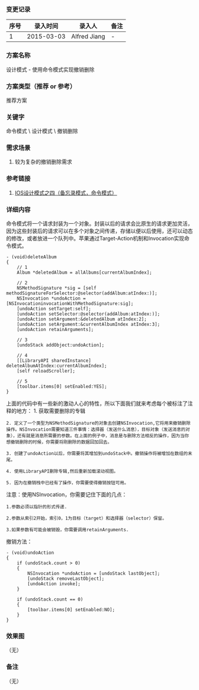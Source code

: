 ### 变更记录
| 序号 | 录入时间 | 录入人 | 备注 |
| -- | -- | -- | -- |
| 1 | 2015-03-03 | Alfred Jiang | - |

### 方案名称
设计模式 - 使用命令模式实现撤销删除

### 方案类型（推荐 or 参考）
推荐方案

### 关键字
命令模式 \ 设计模式 \ 撤销删除

### 需求场景
1. 较为复杂的撤销删除需求

### 参考链接
1. [IOS设计模式之四（备忘录模式，命令模式）](http://xmuzyq.iteye.com/blog/1942386)

### 详细内容

命令模式将一个请求封装为一个对象。封装以后的请求会比原生的请求更加灵活，因为这些封装后的请求可以在多个对象之间传递，存储以便以后使用，还可以动态的修改，或者放进一个队列中。苹果通过Target-Action机制和Invocation实现命令模式。

    - (void)deleteAlbum
    {
        // 1
        Album *deletedAlbum = allAlbums[currentAlbumIndex];

        // 2
        NSMethodSignature *sig = [self methodSignatureForSelector:@selector(addAlbum:atIndex:)];
        NSInvocation *undoAction = [NSInvocationinvocationWithMethodSignature:sig];
        [undoAction setTarget:self];
        [undoAction setSelector:@selector(addAlbum:atIndex:)];
        [undoAction setArgument:&deletedAlbum atIndex:2];
        [undoAction setArgument:&currentAlbumIndex atIndex:3];
        [undoAction retainArguments];

        // 3
        [undoStack addObject:undoAction];

        // 4
        [[LibraryAPI sharedInstance] deleteAlbumAtIndex:currentAlbumIndex];
        [self reloadScroller];

        // 5
        [toolbar.items[0] setEnabled:YES];
    }

上面的代码中有一些新的激动人心的特性，所以下面我们就来考虑每个被标注了注释的地方：
    1. 获取需要删除的专辑

    2. 定义了一个类型为NSMethodSignature的对象去创建NSInvocation,它将用来撤销删除操作。NSInvocation需要知道三件事情：选择器（发送什么消息），目标对象（发送消息的对象），还有就是消息所需要的参数。在上面的例子中，消息是与删除方法相反的操作，因为当你想撤销删除的时候，你需要将刚删除的数据回加回去。

    3. 创建了undoAction以后，你需要将其增加到undoStack中。撤销操作将被增加在数组的末尾。

    4. 使用LibraryAPI删除专辑,然后重新加载滚动视图。

    5. 因为在撤销栈中已经有了操作，你需要使得撤销按钮可用。

注意：使用NSInvocation，你需要记住下面的几点：

    1.参数必须以指针的形式传递.

    2.参数从索引2开始，索引0，1为目标（target）和选择器（selector）保留。

    3.如果参数有可能会被销毁，你需要调用retainArguments.

撤销方法：

    - (void)undoAction
    {
        if (undoStack.count > 0)
        {
            NSInvocation *undoAction = [undoStack lastObject];
            [undoStack removeLastObject];
            [undoAction invoke];
        }

        if (undoStack.count == 0)
        {
            [toolbar.items[0] setEnabled:NO];
        }
    }


### 效果图
（无）

### 备注
（无）

